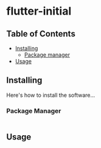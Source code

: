 # flutter-initial  

## Table of Contents  
- [Installing](#installing)  
    - [Package manager](#package-manager)  
- [Usage](#usage)  


## Installing  

Here's how to install the software...


### Package Manager  

```bash

```  

## Usage  

```bash

```   

